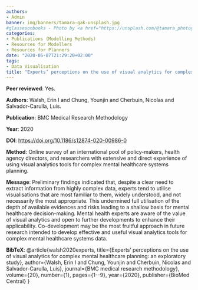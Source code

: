 ```yaml
---
authors:
- Admin
banner: img/banners/tamara-gak-unsplash.jpg
#glassesonbooks - Photo by <a href="https://unsplash.com/@tamara_photography?utm_source=unsplash&utm_medium=referral&utm_content=creditCopyText">Tamara Gak</a> on <a href="https://unsplash.com/s/photos/publication?utm_source=unsplash&utm_mediu
categories:
- Publications (Modelling Methods)
- Resources for Modellers
- Resources for Planners
date: "2020-05-07T21:29:20+02:00"
tags:
- Data Visualisation
title: "Experts’ perceptions on the use of visual analytics for complex mental healthcare planning: an exploratory study"
---
```


**Peer reviewed**: Yes.

**Authors**: Walsh, Erin I and Chung, Younjin and Cherbuin, Nicolas and Salvador-Carulla, Luis.

**Publication**: BMC Medical Research Methodology

**Year**: 2020 

**DOI**: https://doi.org/10.1186/s12874-020-00986-0

**Method**: Online survey of an international pool of policy-makers, health agency directors, and researchers with extensive and direct experience of using visual analytics tools for complex mental healthcare systems planning.

**Message**: Preliminary findings indicated that, despite a clear need to extract information from highly complex data, experts tend to utilise visualisations that are most familiar to them, widely understood, and not necessarily the most appropriate. This undermined full utilisation of the depth of available evidences and risks leading to a shallow basis for mental healthcare decision-making. Mental health experts are aware of the value of visual analytics and open to further developments to enhance their applicability. Co-development may be the most fruitful approach in future research intended to develop effective and useful visual analytics tools for complex mental healthcare systems data.

**BibTeX**: @article{walsh2020experts,
  title={Experts’ perceptions on the use of visual analytics for complex mental healthcare planning: an exploratory study},
  author={Walsh, Erin I and Chung, Younjin and Cherbuin, Nicolas and Salvador-Carulla, Luis},
  journal={BMC medical research methodology},
  volume={20},
  number={1},
  pages={1--9},
  year={2020},
  publisher={BioMed Central}
}